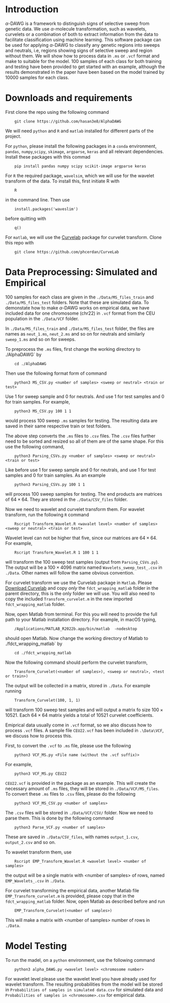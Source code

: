 Introduction
============

$\alpha$-DAWG is a framework to distinguish signs of selective sweep
from genetic data. We use $\alpha$-molecule transformation, such as
wavelets, curvelets or a combination of both to extract information from
the data to facilitate classification using machine learning. This
software package can be used for applying $\alpha$-DAWG to classify any
genetic regions into sweeps and neutrals, i.e, regions showing signs of
selective sweep and region without them. We will show how to process
data in `.ms` or `.vcf` format and make to suitable for the model. 100
samples of each class for both training and testing have been provided
to get started with an example, although the results demonstrated in the
paper have been based on the model trained by 10000 samples for each
class.

Downloads and requirements
==========================

First clone the repo using the following command

        git clone https://github.com/hasan3e8/AlphaDAWG

We will need `python` and `R` and `matlab` installed for different parts of the
project.

For `python`, please install the following packages in a `conda`
environment, `pandas`, `numpy`,`scipy`, `skimage`, `argparse`, `keras`
and all relevant dependencies. Install these packages with this commad

        pip install pandas numpy scipy scikit-image argparse keras

For `R` the required package, `wavelsim`, which we will use for the
wavelet transform of the data. To install this, first initiate R with
        
        R

in the command line. Then use

        install.packages('waveslim')

before quitting with

        q()

For `matlab`, we will use the
[Curvelab](https://github.com/phcerdan/CurveLab) package for curvelet
transform. Clone this repo with

        git clone https://github.com/phcerdan/CurveLab


Data Preprocessing: Simulated and Empirical
===========================================

100 samples for each class are given in the `./Data/MS_files_train` and
`./Data/MS_files_test` folders. Note that these are simulated data. To
demonstate how to make $\alpha$-DAWG works on empirical data, we have
included data for one chromosome (chr22) in `.vcf` format from the CEU
population in the `./Data/VCF` folder.

In `./Data/MS_files_train` and `./Data/MS_files_test` folder, the files
are names as `neut_1.ms`, `neut_2.ms` and so on for neutrals and
similarly `sweep_1.ms` and so on for sweeps.

To preprocess the `.ms` files, first change the working directory to ./AlphaDAWG` by

        cd ./AlphaDAWG
        
Then use the following format form of command

        python3 MS_CSV.py <number of samples> <sweep or neutral> <train or test>

Use 1 for sweep sample and 0 for neutrals. And use 1 for test samples
and 0 for train samples. For example,

        python3 MS_CSV.py 100 1 1

would process 100 sweep `.ms` samples for testing. The resulting data
are saved in their same respective train or test folders.

The above step converts the `.ms` files to `.csv` files. The `.csv`
files further need to be sorted and resized so all of them are of the
same shape. For this use the following command,

        python3 Parsing_CSVs.py <number of samples> <sweep or neutral> <train or test>

Like before use 1 for sweep sample and 0 for neutrals, and use 1 for
test samples and 0 for train samples. As an example

        python3 Parsing_CSVs.py 100 1 1

will process 100 sweep samples for testing. The end products are
matrices of $64\times 64$. They are stored in the `./Data/CSV_files`
folder.

Now we need to wavelet and curvelet transform them. For wavelet
transform, run the following `R` command

        Rscript Transform_Wavelet.R <wavalet level> <number of samples> <sweep or neutral> <train or test>

Wavelet level can not be higher that five, since our matrices are
$64\times 64$. For example,

        Rscript Transform_Wavelet.R 1 100 1 1

will transform the 100 sweep test samples (output from
`Parsing_CSVs.py`). The output will be a $100\times 4096$ matrix named
`Wavelets_sweep_test_.csv` in `./Data`. Other names will follow the same
obvious convention.

For curvelet transform we use the Curvelab package in `Matlab`. Please
[Download Curvelab](https://github.com/phcerdan/CurveLab) and copy
*only* the `fdct_wrapping_matlab` folder in the parent directory, this
is the only folder we will use. You will also need to copy the included
`Transform_curvelet.m` in the new imported `fdct_wrapping_matlab`
folder.

Now, open Matlab from terminal. For this you will need to provide the full path to your Matlab installation directory. For example, in macOS typing,

        /Applications/MATLAB_R2022b.app/bin/matlab  -nodesktop

should open Matlab. Now change the working directory of Matlab to ./fdct_wrapping_matlab` by
    
        cd ./fdct_wrapping_matlab

Now the following command should perform the curvelet transform,

        Transform_Curvelet(<number of samples>), <sweep or neutral>, <test or train>)

The output will be collected in a matrix, stored in `./Data`. For
example running

        Transform_Curvelet(100, 1, 1)

will transform 100 sweep test samples and will output a matrix fo size
$100\times 10521$. Each $64\times 64$ matrix yields a total of 10521
curvelet coefficients.

Emiprical data usually come in `.vcf` format, so we also discuss how to
process `.vcf` files. A sample file `CEU22.vcf` has been included in
`.\Data\VCF`, we discuss how to process this.

First, to convert the `.vcf` to `.ms` file, please use the following

        python3 VCF_MS.py <File name (without the .vcf suffix)>
        
For example,

        python3 VCF_MS.py CEU22

`CEU22.vcf` is provided in the package as an example. This will create the necessary amount of `.ms` files,
 they will be stored in `./Data/VCF/MS_files`. To convert these `.ms` files to `.csv`
files, please do the following

        python3 VCF_MS_CSV.py <number of samples>

The `.csv` files will be stored in `./Data/VCF/CSV/` folder. Now we need
to parse them. This is done by the following command

        python3 Parse_VCF.py <number of samples>

These are saved in `./Data/CSV_files`, with names `output_1.csv`,
`output_2.csv` and so on.

To wavelet transform them, use

        Rscript EMP_Transform_Wavelet.R <wavelet level> <number of samples>

the output will be a single matrix with \<number of samples\> of rows,
named `EMP_Wavelets_.csv` in `./Data`.

For curvelet transforming the empirical data, another Matlab file
`EMP_Transform_curvelet.m` is provided, please copy that in the
`fdct_wrapping_matlab` folder. Now, open Matlab as described before and
run

        EMP_Transform_Curvelet(<number of samples>)

This will make a matrix with \<number of samples\> number of rows in
`./Data`.

Model Testing
=============

To run the madel, on a `python` environment, use the following command

        python3 alpha_DAWG.py <wavelet level> <chromosome number>

For wavelet level please use the wavelet level you have already used for
wavelet transform. The resulting probabilities from the model will be
stored in `Probabilities of samples in simulated data.csv` for simulated
data and `Probabilities of samples in <chromosome>.csv` for emipirical
data.
